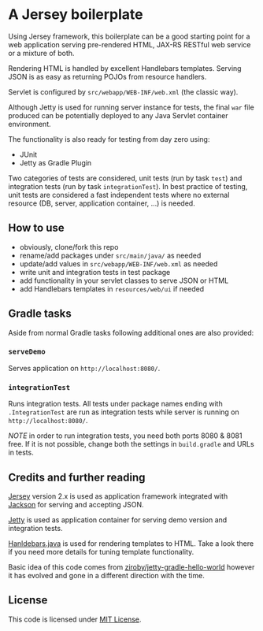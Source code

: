 # A Jersey boilerplate
Using Jersey framework, this boilerplate can be a good starting point for a web application serving pre-rendered HTML, JAX-RS RESTful web service or a mixture of both.

Rendering HTML is handled by excellent Handlebars templates. Serving JSON is as easy as returning POJOs from resource handlers.

Servlet is configured by `src/webapp/WEB-INF/web.xml` (the classic way).

Although Jetty is used for running server instance for tests, the final `war` file produced can be potentially deployed to any Java Servlet container environment.

The functionality is also ready for testing from day zero using:
 - JUnit
 - Jetty as Gradle Plugin

Two categories of tests are considered, unit tests (run by task `test`) and integration tests (run by task `integrationTest`). In best practice of testing, unit tests are considered a fast independent tests where no external resource (DB, server, application container, ...) is needed.

## How to use
 - obviously, clone/fork this repo
 - rename/add packages under `src/main/java/` as needed
 - update/add values in `src/webapp/WEB-INF/web.xml` as needed
 - write unit and integration tests in test package
 - add functionality in your servlet classes to serve JSON or HTML
 - add Handlebars templates in `resources/web/ui` if needed

## Gradle tasks
Aside from normal Gradle tasks following additional ones are also provided:

### `serveDemo`
Serves application on `http://localhost:8080/`.

### `integrationTest`
Runs integration tests. All tests under package names ending with `.IntegrationTest` are run as integration tests while server is running on `http://localhost:8080/`.

*NOTE* in order to run integration tests, you need both ports 8080 & 8081 free. If it is not possible, change both the settings in `build.gradle` and URLs in tests.

## Credits and further reading
[Jersey](https://jersey.java.net) version 2.x is used as application framework integrated with [Jackson](https://github.com/FasterXML/jackson) for serving and accepting JSON.

[Jetty](http://www.eclipse.org/jetty/) is used as application container for serving demo version and integration tests.

[Hanldebars.java](https://github.com/jknack/handlebars.java) is used for rendering templates to HTML. Take a look there if you need more details for tuning template functionality.

Basic idea of this code comes from [ziroby/jetty-gradle-hello-world](https://github.com/ziroby/jetty-gradle-hello-world) however it has evolved and gone in a different direction with the time.

## License
This code is licensed under [MIT License](https://opensource.org/licenses/MIT).